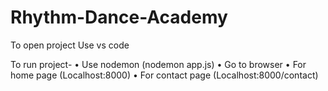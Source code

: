 # Rhythm-Dance-Academy

To open project Use vs code 

To run project- 
• Use nodemon (nodemon app.js)
• Go to browser
• For home page (Localhost:8000)
• For contact page (Localhost:8000/contact)
